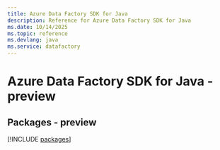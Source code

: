 ```yaml
---
title: Azure Data Factory SDK for Java
description: Reference for Azure Data Factory SDK for Java
ms.date: 10/14/2025
ms.topic: reference
ms.devlang: java
ms.service: datafactory
---
```

# Azure Data Factory SDK for Java - preview
## Packages - preview
[!INCLUDE [packages](data-factory-index.md)]